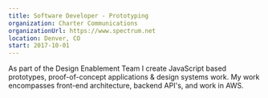 ```yaml
---
title: Software Developer - Prototyping
organization: Charter Communications
organizationUrl: https://www.spectrum.net
location: Denver, CO
start: 2017-10-01
---
```


As part of the Design Enablement Team I create JavaScript based prototypes, proof-of-concept applications & design systems work. My work encompasses front-end architecture, backend API's, and work in AWS.